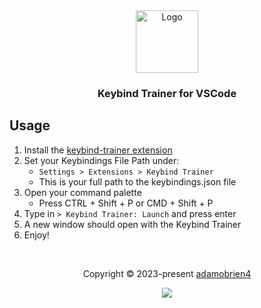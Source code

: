 <div align="center">
  <img src="https://raw.githubusercontent.com/adamobrien4/keybind-trainer/main/images/icon.png" width="100" alt="Logo" />
  <br/>
	<h3>Keybind Trainer for VSCode</h3>
</div>

## Usage

1. Install the [keybind-trainer extension](https://marketplace.visualstudio.com/items?itemName=adamobrien4.keybind-trainer)
2. Set your Keybindings File Path under:
   - `Settings > Extensions > Keybind Trainer`
   - This is your full path to the keybindings.json file
3. Open your command palette
   - Press <key>CTRL</key> + <key>Shift</key> + <key>P</key> or <key>CMD</key> + <key>Shift</key> + <key>P</key>
4. Type in `> Keybind Trainer: Launch` and press enter
5. A new window should open with the Keybind Trainer
6. Enjoy!

&nbsp;

<p align="center">
	Copyright &copy; 2023-present <a href="https://github.com/adamobrien4" target="_blank">adamobrien4</a>
</p>

<p align="center">
	<a href="https://github.com/adamobrien4/keybind-trainer/blob/main/LICENSE.MD"><img src="https://img.shields.io/static/v1.svg?style=flat&label=License&message=MIT&logoColor=1f1f1f&colorA=363a4f&colorB=1f1f1f"/></a>
</p>
